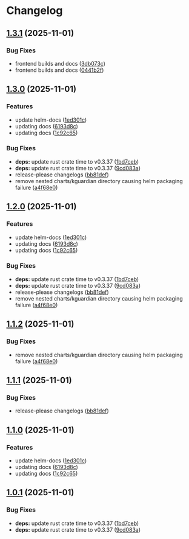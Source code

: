 # Changelog

## [1.3.1](https://github.com/kguardian-dev/kguardian/compare/charts/kguardian/v1.3.0...charts/kguardian/v1.3.1) (2025-11-01)


### Bug Fixes

* frontend builds and docs ([3db073c](https://github.com/kguardian-dev/kguardian/commit/3db073cc7ab39fb6a9f2fd8364c2e74e28a6bb5c))
* frontend builds and docs ([0441b2f](https://github.com/kguardian-dev/kguardian/commit/0441b2fcf76685c2f1ed319bf3f9845de0011d1b))

## [1.3.0](https://github.com/kguardian-dev/kguardian/compare/charts/kguardian/v1.2.0...charts/kguardian/v1.3.0) (2025-11-01)


### Features

* update helm-docs ([1ed301c](https://github.com/kguardian-dev/kguardian/commit/1ed301c4e99073c35bfc2c19ddb24a85f94e9e3a))
* updating docs ([6193d8c](https://github.com/kguardian-dev/kguardian/commit/6193d8c93dd6ce2cb8ad7561e4af9fbc0cff51cf))
* updating docs ([1c92c65](https://github.com/kguardian-dev/kguardian/commit/1c92c6510dfd8c69e65ad9c3258af043390b33b8))


### Bug Fixes

* **deps:** update rust crate time to v0.3.37 ([1bd7ceb](https://github.com/kguardian-dev/kguardian/commit/1bd7cebd3323dc0308f18f664b50981505ba8237))
* **deps:** update rust crate time to v0.3.37 ([9cd083a](https://github.com/kguardian-dev/kguardian/commit/9cd083afe38326e92ce35f23f698e2b6ff7a5ac8))
* release-please changelogs ([bb81def](https://github.com/kguardian-dev/kguardian/commit/bb81defdfdde39a0f6f00761dfb2fbd4bf6cc79f))
* remove nested charts/kguardian directory causing helm packaging failure ([a4f68e0](https://github.com/kguardian-dev/kguardian/commit/a4f68e0b6683ca77bbc3e3cd81ee182819e1d0f9))

## [1.2.0](https://github.com/kguardian-dev/kguardian/compare/kguardian-v1.1.2...kguardian-v1.2.0) (2025-11-01)


### Features

* update helm-docs ([1ed301c](https://github.com/kguardian-dev/kguardian/commit/1ed301c4e99073c35bfc2c19ddb24a85f94e9e3a))
* updating docs ([6193d8c](https://github.com/kguardian-dev/kguardian/commit/6193d8c93dd6ce2cb8ad7561e4af9fbc0cff51cf))
* updating docs ([1c92c65](https://github.com/kguardian-dev/kguardian/commit/1c92c6510dfd8c69e65ad9c3258af043390b33b8))


### Bug Fixes

* **deps:** update rust crate time to v0.3.37 ([1bd7ceb](https://github.com/kguardian-dev/kguardian/commit/1bd7cebd3323dc0308f18f664b50981505ba8237))
* **deps:** update rust crate time to v0.3.37 ([9cd083a](https://github.com/kguardian-dev/kguardian/commit/9cd083afe38326e92ce35f23f698e2b6ff7a5ac8))
* release-please changelogs ([bb81def](https://github.com/kguardian-dev/kguardian/commit/bb81defdfdde39a0f6f00761dfb2fbd4bf6cc79f))
* remove nested charts/kguardian directory causing helm packaging failure ([a4f68e0](https://github.com/kguardian-dev/kguardian/commit/a4f68e0b6683ca77bbc3e3cd81ee182819e1d0f9))

## [1.1.2](https://github.com/kguardian-dev/kguardian/compare/chart/v1.1.1...chart/v1.1.2) (2025-11-01)


### Bug Fixes

* remove nested charts/kguardian directory causing helm packaging failure ([a4f68e0](https://github.com/kguardian-dev/kguardian/commit/a4f68e0b6683ca77bbc3e3cd81ee182819e1d0f9))

## [1.1.1](https://github.com/kguardian-dev/kguardian/compare/chart/v1.1.0...chart/v1.1.1) (2025-11-01)


### Bug Fixes

* release-please changelogs ([bb81def](https://github.com/kguardian-dev/kguardian/commit/bb81defdfdde39a0f6f00761dfb2fbd4bf6cc79f))

## [1.1.0](https://github.com/kguardian-dev/kguardian/compare/chart/v1.0.1...chart/v1.1.0) (2025-11-01)


### Features

* update helm-docs ([1ed301c](https://github.com/kguardian-dev/kguardian/commit/1ed301c4e99073c35bfc2c19ddb24a85f94e9e3a))
* updating docs ([6193d8c](https://github.com/kguardian-dev/kguardian/commit/6193d8c93dd6ce2cb8ad7561e4af9fbc0cff51cf))
* updating docs ([1c92c65](https://github.com/kguardian-dev/kguardian/commit/1c92c6510dfd8c69e65ad9c3258af043390b33b8))

## [1.0.1](https://github.com/kguardian-dev/kguardian/compare/chart/v1.0.0...chart/v1.0.1) (2025-11-01)


### Bug Fixes

* **deps:** update rust crate time to v0.3.37 ([1bd7ceb](https://github.com/kguardian-dev/kguardian/commit/1bd7cebd3323dc0308f18f664b50981505ba8237))
* **deps:** update rust crate time to v0.3.37 ([9cd083a](https://github.com/kguardian-dev/kguardian/commit/9cd083afe38326e92ce35f23f698e2b6ff7a5ac8))

